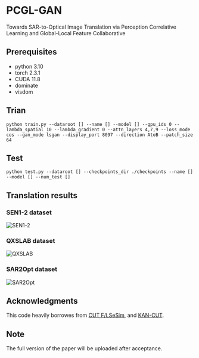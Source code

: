# PCGL-GAN
Towards SAR-to-Optical Image Translation via Perception Correlative Learning and Global-Local Feature Collaborative

## Prerequisites
- python 3.10
- torch 2.3.1
- CUDA 11.8
- dominate
- visdom

## Trian
```
python train.py --dataroot [] --name [] --model [] --gpu_ids 0 --lambda_spatial 10 --lambda_gradient 0 --attn_layers 4,7,9 --loss_mode cos --gan_mode lsgan --display_port 8097 --direction AtoB --patch_size 64
```

## Test
```
python test.py --dataroot [] --checkpoints_dir ./checkpoints --name [] --model [] --num_test []
```

## Translation results
### SEN1-2 dataset
![SEN1-2](imgs/SEN.png)

### QXSLAB dataset
![QXSLAB](imgs/QXS.png)

### SAR2Opt dataset
![SAR2Opt](imgs/OPT.png)

## Acknowledgments
This code heavily borrowes from [CUT](https://github.com/JunlinHan/DCLGAN),[F/LSeSim](https://github.com/lyndonzheng/F-LSeSim), and [KAN-CUT](https://github.com/amaha7984/KAN-CUT).

## Note
The full version of the paper will be uploaded after acceptance.

